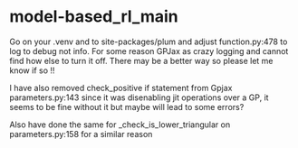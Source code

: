 # model-based_rl_main

Go on your .venv and to site-packages/plum and adjust function.py:478 to log to debug not info.
For some reason GPJax as crazy logging and cannot find how else to turn it off. There may be a better way so please let 
me know if so !! 

I have also removed check_positive if statement from Gpjax parameters.py:143 since it was disenabling jit operations 
over a GP, it seems to be fine without it but maybe will lead to some errors?

Also have done the same for _check_is_lower_triangular on parameters.py:158 for a similar reason